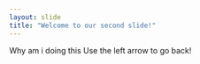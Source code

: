 ```yaml
---
layout: slide
title: "Welcome to our second slide!"
---
```

Why am i doing this
Use the left arrow to go back!
